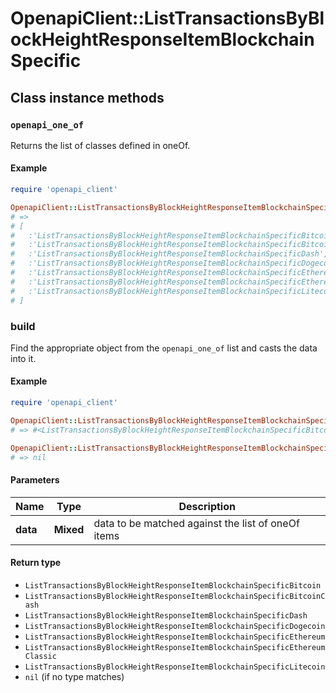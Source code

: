 # OpenapiClient::ListTransactionsByBlockHeightResponseItemBlockchainSpecific

## Class instance methods

### `openapi_one_of`

Returns the list of classes defined in oneOf.

#### Example

```ruby
require 'openapi_client'

OpenapiClient::ListTransactionsByBlockHeightResponseItemBlockchainSpecific.openapi_one_of
# =>
# [
#   :'ListTransactionsByBlockHeightResponseItemBlockchainSpecificBitcoin',
#   :'ListTransactionsByBlockHeightResponseItemBlockchainSpecificBitcoinCash',
#   :'ListTransactionsByBlockHeightResponseItemBlockchainSpecificDash',
#   :'ListTransactionsByBlockHeightResponseItemBlockchainSpecificDogecoin',
#   :'ListTransactionsByBlockHeightResponseItemBlockchainSpecificEthereum',
#   :'ListTransactionsByBlockHeightResponseItemBlockchainSpecificEthereumClassic',
#   :'ListTransactionsByBlockHeightResponseItemBlockchainSpecificLitecoin'
# ]
```

### build

Find the appropriate object from the `openapi_one_of` list and casts the data into it.

#### Example

```ruby
require 'openapi_client'

OpenapiClient::ListTransactionsByBlockHeightResponseItemBlockchainSpecific.build(data)
# => #<ListTransactionsByBlockHeightResponseItemBlockchainSpecificBitcoin:0x00007fdd4aab02a0>

OpenapiClient::ListTransactionsByBlockHeightResponseItemBlockchainSpecific.build(data_that_doesnt_match)
# => nil
```

#### Parameters

| Name | Type | Description |
| ---- | ---- | ----------- |
| **data** | **Mixed** | data to be matched against the list of oneOf items |

#### Return type

- `ListTransactionsByBlockHeightResponseItemBlockchainSpecificBitcoin`
- `ListTransactionsByBlockHeightResponseItemBlockchainSpecificBitcoinCash`
- `ListTransactionsByBlockHeightResponseItemBlockchainSpecificDash`
- `ListTransactionsByBlockHeightResponseItemBlockchainSpecificDogecoin`
- `ListTransactionsByBlockHeightResponseItemBlockchainSpecificEthereum`
- `ListTransactionsByBlockHeightResponseItemBlockchainSpecificEthereumClassic`
- `ListTransactionsByBlockHeightResponseItemBlockchainSpecificLitecoin`
- `nil` (if no type matches)


